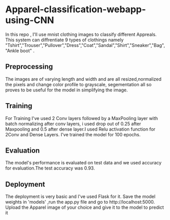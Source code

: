# Apparel-classification-webapp-using-CNN

In this repo , I'll use mnist clothing images to classify different Appreals.
This system can diffrentiate 9 types of clothings namely "Tshirt","Trouser","Pullover","Dress","Coat","Sandal","Shirt","Sneaker","Bag","Ankle boot" . 


## **Preprocessing**

The images are of varying length and width and are all resized,normalized the pixels and change color profile to grayscale, segementation all so proves to be useful for the model in simplifying the image.

## **Training**

For Training I've used 2 Conv layers followed by a MaxPooling layer with batch normalizing after conv layers, i used drop out of 0.25 after Maxpooling and 0.5 after dense layer.I used Relu activation function for 2Conv and Dense Layers. I've trained the model for 100 epochs.

## **Evaluation**

The model's performance is evaluated on test data and we used accuracy for evaluation.The test accuracy was 0.93.

## **Deployment**

The deployment is very basic and I've used Flask for it. Save the model weights in 'models' ,run the app.py file and go to http://localhost:5000. Upload the Apparel image of your choice and give it to the model to predict it
